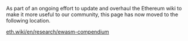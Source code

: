 As part of an ongoing effort to update and overhaul the Ethereum wiki to make it more useful to our community, this page has now moved to the following location.

[eth.wiki/en/research/ewasm-compendium](https://eth.wiki/en/research/ewasm-compendium)